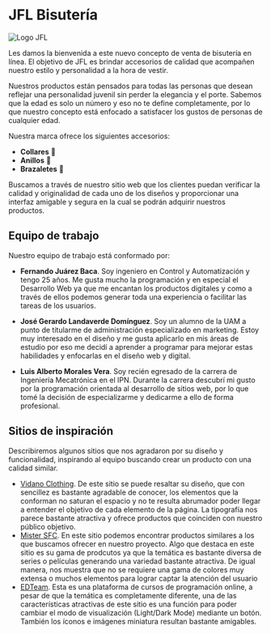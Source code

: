# JFL Bisutería 

![Logo JFL](https://i.postimg.cc/3NGwDL5F/IMG-20210724-WA0003.jpg)

Les damos la bienvenida a este nuevo concepto de venta de bisutería en línea.
El objetivo de JFL es brindar accesorios de calidad que acompañen nuestro estilo y personalidad a la hora de vestir.

Nuestros productos están pensados para todas las personas que desean reflejar una personalidad juvenil sin perder la elegancia y el porte. Sabemos que la edad es solo un número y eso no te define completamente, por lo que nuestro concepto está enfocado a satisfacer los gustos de personas de cualquier edad.

Nuestra marca ofrece los siguientes accesorios:

- **Collares** 📿
- **Anillos** 💍
- **Brazaletes** 💎

Buscamos a través de nuestro sitio web que los clientes puedan verificar la calidad y originalidad de cada uno de los diseños y proporcionar una interfaz amigable y segura en la cual se podrán adquirir nuestros productos.

## Equipo de trabajo
Nuestro equipo de trabajo está conformado por:

- **Fernando Juárez Baca**. Soy ingeniero en Control y Automatización y tengo 25 años. Me gusta mucho la programación y en especial el Desarrollo Web ya que me encantan los productos digitales y como a través de ellos podemos generar toda una experiencia o facilitar las tareas de los usuarios.

- **José Gerardo Landaverde Domínguez**. Soy un alumno de la UAM a punto de titularme de administración especializado en marketing. Estoy muy interesado en el diseño y me gusta aplicarlo en mis áreas de estudio por eso me decidí a aprender a programar para mejorar estas habilidades y enfocarlas en el diseño web y digital.

- **Luis Alberto Morales Vera**. Soy recién egresado de la carrera de Ingeniería Mecatrónica en el IPN. Durante la carrera descubrí mi gusto por la programación orientada al desarrollo de sitios web, por lo que tomé la decisión de especializarme y dedicarme a ello de forma profesional. 

## Sitios de inspiración
Describiremos algunos sitios que nos agradaron por su diseño y funcionalidad, inspirando al equipo buscando crear un producto con una calidad similar.

- [Vidano Clothing](https://vidano.mx/ "Vidano"). De este sitio se puede resaltar su diseño, que con sencillez es bastante agradable de conocer, los elementos que la conforman no saturan el espacio y no te resulta abrumador poder llegar a entender el objetivo de cada elemento de la página. La tipografía nos parece bastante atractiva y ofrece productos que coinciden con nuestro público objetivo.
- [Mister SFC](https://mrsfc.com/ "Mister SFC"). En este sitio podemos encontrar productos similares a los que buscamos ofrecer en nuestro proyecto. Algo que destaca en este sitio es su gama de prodcutos ya que la temática es bastante diversa de series o películas generando una variedad bastante atractiva. De igual manera, nos muestra que no se requiere una gama de colores muy extensa o muchos elementos para lograr captar la atención del usuario
- [EDTeam](http://https://ed.team/ "EDTeam"). Esta es una plataforma de cursos de programación online, a pesar de que la temática es completamente diferente, una de las características atractivas de este sitio es una función para poder cambiar el modo de visualización (Light/Dark Mode) mediante un botón. También los íconos e imágenes miniatura resultan bastante amigables.
